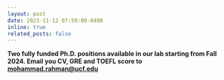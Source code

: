 ```yaml
---
layout: post
date: 2023-11-12 07:59:00-0400
inline: true
related_posts: false
---
```


**Two fully funded Ph.D. positions available in our lab starting from Fall 2024. Email you CV, GRE and TOEFL score to mohammad.rahman@ucf.edu** 
